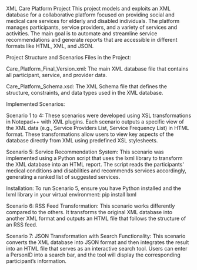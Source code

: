 XML Care Platform Project
This project models and exploits an XML database for a collaborative platform focused on providing social and medical care services for elderly and disabled individuals. The platform manages participants, service providers, and a variety of services and activities. The main goal is to automate and streamline service recommendations and generate reports that are accessible in different formats like HTML, XML, and JSON.

Project Structure and Scenarios
Files in the Project:

Care_Platform_Final_Version.xml:
The main XML database file that contains all participant, service, and provider data.

Care_Platform_Schema.xsd:
The XML Schema file that defines the structure, constraints, and data types used in the XML database.

Implemented Scenarios:

Scenario 1 to 4:
These scenarios were developed using XSL transformations in Notepad++ with XML plugins. Each scenario outputs a specific view of the XML data (e.g., Service Providers List, Service Frequency List) in HTML format. These transformations allow users to view key aspects of the database directly from XML using predefined XSL stylesheets.

Scenario 5: Service Recommendation System:
This scenario was implemented using a Python script that uses the lxml library to transform the XML database into an HTML report. The script reads the participants' medical conditions and disabilities and recommends services accordingly, generating a ranked list of suggested services.

Installation:
To run Scenario 5, ensure you have Python installed and the lxml library in your virtual environment:
pip install lxml


Scenario 6: RSS Feed Transformation:
This scenario works differently compared to the others. It transforms the original XML database into another XML format and outputs an HTML file that follows the structure of an RSS feed. 

Scenario 7: JSON Transformation with Search Functionality:
This scenario converts the XML database into JSON format and then integrates the result into an HTML file that serves as an interactive search tool. Users can enter a PersonID into a search bar, and the tool will display the corresponding participant’s information.